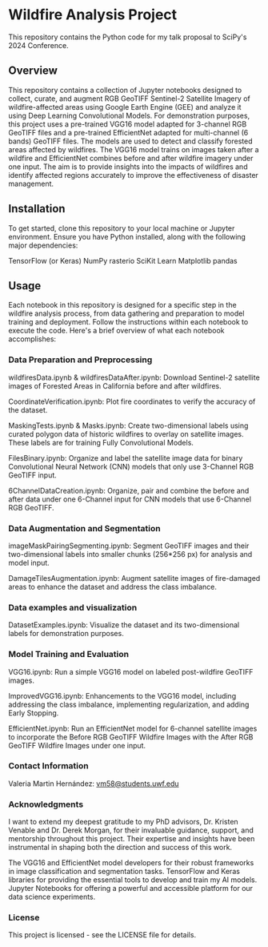 # Wildfire Analysis Project
This repository contains the Python code for my talk proposal to SciPy's 2024 Conference.

## Overview
This repository contains a collection of Jupyter notebooks designed to collect, curate, and augment RGB GeoTIFF Sentinel-2 Satellite Imagery of wildfire-affected areas using Google Earth Engine (GEE) and analyze it using Deep Learning Convolutional Models. For demonstration purposes, this  project uses a pre-trained VGG16 model adapted for 3-channel RGB GeoTIFF files and a pre-trained EfficientNet adapted for multi-channel (6 bands) GeoTIFF files.  The models are used to detect and classify forested areas affected by wildfires. The VGG16 model trains on images taken after a wildfire and EfficientNet combines before and after wildfire imagery under one input. The aim is to provide insights into the impacts of wildfires and identify affected regions accurately to improve the effectiveness of disaster management.

## Installation
To get started, clone this repository to your local machine or Jupyter environment. Ensure you have Python installed, along with the following major dependencies:

TensorFlow (or Keras)
NumPy
rasterio
SciKit Learn
Matplotlib
pandas

## Usage
Each notebook in this repository is designed for a specific step in the wildfire analysis process, from data gathering and preparation to model training and deployment. Follow the instructions within each notebook to execute the code. Here's a brief overview of what each notebook accomplishes:

### Data Preparation and Preprocessing
wildfiresData.ipynb & wildfiresDataAfter.ipynb: Download Sentinel-2 satellite images of Forested Areas in California before and after wildfires.

CoordinateVerification.ipynb: Plot fire coordinates to verify the accuracy of the dataset.  

MaskingTests.ipynb & Masks.ipynb: Create two-dimensional labels using curated polygon data of historic wildfires to overlay on satellite images. These labels are for training Fully Convolutional Models.  

FilesBinary.ipynb: Organize and label the satellite image data for binary Convolutional Neural Network (CNN) models that only use 3-Channel RGB GeoTIFF input. 

6ChannelDataCreation.ipynb: Organize, pair and combine the before and after data under one 6-Channel input for CNN models that use 6-Channel RGB GeoTIFF.

### Data Augmentation and Segmentation
imageMaskPairingSegmenting.ipynb: Segment GeoTIFF images and their two-dimensional labels into smaller chunks (256*256 px) for analysis and model input.  

DamageTilesAugmentation.ipynb: Augment satellite images of fire-damaged areas to enhance the dataset and address the class imbalance.

### Data examples and visualization
DatasetExamples.ipynb: Visualize the dataset and its two-dimensional labels for demonstration purposes.

### Model Training and Evaluation
VGG16.ipynb: Run a simple VGG16 model on labeled post-wildfire GeoTIFF images.

ImprovedVGG16.ipynb: Enhancements to the VGG16 model, including addressing the class imbalance, implementing regularization, and adding Early Stopping.

EfficientNet.ipynb: Run an EfficientNet model for 6-channel satellite images to incorporate the Before RGB GeoTIFF Wildfire Images with the After RGB GeoTIFF Wildfire Images under one input.

### Contact Information

Valeria Martin Hernández: vm58@students.uwf.edu

### Acknowledgments

I want to extend my deepest gratitude to my PhD advisors, Dr. Kristen Venable and Dr. Derek Morgan, for their invaluable guidance, support, and mentorship throughout this project. Their expertise and insights have been instrumental in shaping both the direction and success of this work.

The VGG16 and EfficientNet model developers for their robust frameworks in image classification and segmentation tasks.
TensorFlow and Keras libraries for providing the essential tools to develop and train my AI models.
Jupyter Notebooks for offering a powerful and accessible platform for our data science experiments.

### License
This project is licensed - see the LICENSE file for details.


